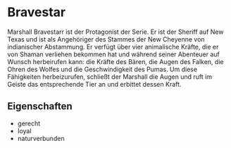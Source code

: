 # Bravestar
Marshall Bravestarr ist der Protagonist der Serie.
Er ist der Sheriff auf New Texas und ist als Angehöriger des Stammes der New Cheyenne von indianischer Abstammung.
Er verfügt über vier animalische Kräfte, die er von Shaman verliehen bekommen hat und während seiner Abenteuer auf Wunsch herbeirufen kann:
die Kräfte des Bären, die Augen des Falken, die Ohren des Wolfes und die Geschwindigkeit des Pumas.
Um diese Fähigkeiten herbeizurufen, schließt der Marshall die Augen und ruft im Geiste das entsprechende Tier an und erbittet dessen Kraft.
## Eigenschaften
* gerecht
* loyal
* naturverbunden